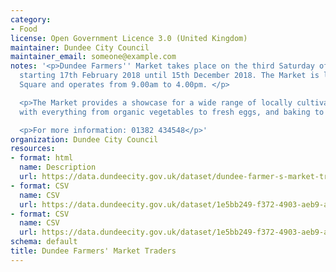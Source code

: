 ```yaml
---
category:
- Food
license: Open Government Licence 3.0 (United Kingdom)
maintainer: Dundee City Council
maintainer_email: someone@example.com
notes: '<p>Dundee Farmers'' Market takes place on the third Saturday of the month
  starting 17th February 2018 until 15th December 2018. The Market is located in City
  Square and operates from 9.00am to 4.00pm. </p>

  <p>The Market provides a showcase for a wide range of locally cultivated produce,
  with everything from organic vegetables to fresh eggs, and baking to beef.</p>

  <p>For more information: 01382 434548</p>'
organization: Dundee City Council
resources:
- format: html
  name: Description
  url: https://data.dundeecity.gov.uk/dataset/dundee-farmer-s-market-traders
- format: CSV
  name: CSV
  url: https://data.dundeecity.gov.uk/dataset/1e5bb249-f372-4903-aeb9-a7e1fbaae8aa/resource/7a8fed82-f4ea-4b19-9ae1-c593a39140a9/download/list-of-traders.csv
- format: CSV
  name: CSV
  url: https://data.dundeecity.gov.uk/dataset/1e5bb249-f372-4903-aeb9-a7e1fbaae8aa/resource/a9d743d3-bf76-4081-9c29-e88a9e1c3f01/download/list-of-markets-2018.csv
schema: default
title: Dundee Farmers' Market Traders
---
```


